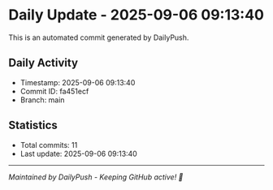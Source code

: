 # Daily Update - 2025-09-06 09:13:40

This is an automated commit generated by DailyPush.

## Daily Activity
- Timestamp: 2025-09-06 09:13:40
- Commit ID: fa451ecf
- Branch: main

## Statistics
- Total commits: 11
- Last update: 2025-09-06 09:13:40

---
*Maintained by DailyPush - Keeping GitHub active! 🚀*
